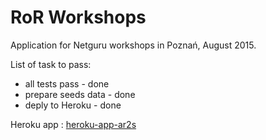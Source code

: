 # RoR Workshops

Application for Netguru workshops in Poznań, August 2015.

List of task to pass:
- all tests pass - done
- prepare seeds data - done
- deply to Heroku - done


Heroku app : [heroku-app-ar2s](http://netguru-workshop-app-ar2s.herokuapp.com/)
